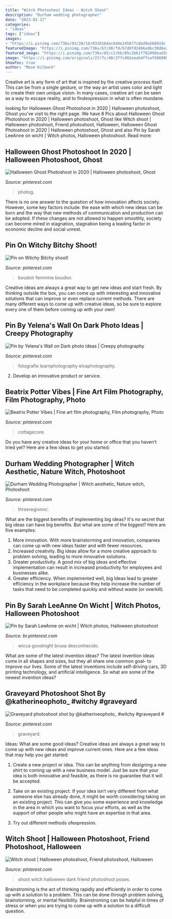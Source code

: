 ```yaml
---
title: "Witch Photoshoot Ideas - Witch Shoot"
description: "Durham wedding photographer"
date: "2023-02-17"
categories:
- "ideas"
tags: ["ideas"]
images:
- "https://i.pinimg.com/736x/03/20/16/032016dac6d4e145877c6bd9a5b6919c.jpg"
featuredImage: "https://i.pinimg.com/736x/b7/d8/fd/b7d8fd24b6a9bc30d6e257ab3bd6607f.jpg"
featured_image: "https://i.pinimg.com/736x/85/c2/bb/85c2bb1f78249dead3da5ee8c2b006fb.jpg"
image: "https://i.pinimg.com/originals/2f/7c/40/2f7c402eeab4ffcef586000a6bd5e31f.jpg"
ShowToc: true
author: "Mose Kilback"
---
```



Creative art is any form of art that is inspired by the creative process itself. This can be from a single gesture, or the way an artist uses color and light to create their own unique vision. In many cases, creative art can be seen as a way to escape reality, and to findexpression in what is often mundane.

	

		
looking for Halloween Ghost Photoshoot in 2020 | Halloween photoshoot, Ghost you've visit to the right page. We have 8 Pics about Halloween Ghost Photoshoot in 2020 | Halloween photoshoot, Ghost like Witch shoot | Halloween photoshoot, Friend photoshoot, Halloween, Halloween Ghost Photoshoot in 2020 | Halloween photoshoot, Ghost and also Pin by Sarah LeeAnne on wicht | Witch photos, Halloween photoshoot. Read more:
		
    
## Halloween Ghost Photoshoot In 2020 | Halloween Photoshoot, Ghost

<img loading=lazy src="https://i.pinimg.com/736x/85/c2/bb/85c2bb1f78249dead3da5ee8c2b006fb.jpg" onerror="this.onerror=null;this.src='https://tse2.mm.bing.net/th?id=OIP.5Q1nfe4F_i31l_yhMIY_kwHaLF&amp;pid=15.1';" alt="Halloween Ghost Photoshoot in 2020 | Halloween photoshoot, Ghost">

_Source: pinterest.com_

>photog. 

	

There is no one answer to the question of how innovation affects society. However, some key factors include: the ease with which new ideas can be born and the way that new methods of communication and production can be adopted. If these changes are not allowed to happen smoothly, society can become mired in stagnation, stagnation being a leading factor in economic decline and social unrest.

    
## Pin On Witchy Bitchy Shoot!

<img loading=lazy src="https://i.pinimg.com/originals/2f/7c/40/2f7c402eeab4ffcef586000a6bd5e31f.jpg" onerror="this.onerror=null;this.src='https://tse1.mm.bing.net/th?id=OIP.NSKxeoxRSu4acqICF5UMDQHaLG&amp;pid=15.1';" alt="Pin on Witchy Bitchy shoot!">

_Source: pinterest.com_

>boudoir feminine boudior. 

	

Creative ideas are always a great way to get new ideas and start fresh. By thinking outside the box, you can come up with interesting and innovative solutions that can improve or even replace current methods. There are many different ways to come up with creative ideas, so be sure to explore every one of them before coming up with your own!

    
## Pin By Yelena&#039;s Wall On Dark Photo Ideas | Creepy Photography

<img loading=lazy src="https://i.pinimg.com/736x/6d/01/f8/6d01f8e641af61f2b253681292d56f8e.jpg" onerror="this.onerror=null;this.src='https://tse2.mm.bing.net/th?id=OIP.m6wGaEDvck2jemMUTUjAZwAAAA&amp;pid=15.1';" alt="Pin by Yelena&#039;s Wall on Dark photo ideas | Creepy photography">

_Source: pinterest.com_

>fotografie learnphotography elvaphotography. 

	

2. Develop an innovative product or service.

    
## Beatrix Potter Vibes | Fine Art Film Photography, Film Photography, Photo

<img loading=lazy src="https://i.pinimg.com/736x/03/20/16/032016dac6d4e145877c6bd9a5b6919c.jpg" onerror="this.onerror=null;this.src='https://tse4.mm.bing.net/th?id=OIP.5umZIeiJ7Uc2cBhzkRuG-wHaJJ&amp;pid=15.1';" alt="Beatrix Potter Vibes | Fine art film photography, Film photography, Photo">

_Source: pinterest.com_

>cottagecore. 

	

Do you have any creative ideas for your home or office that you haven't tried yet? Here are a few ideas to get you started: 

    
## Durham Wedding Photographer | Witch Aesthetic, Nature Witch, Photoshoot

<img loading=lazy src="https://i.pinimg.com/originals/34/e7/4a/34e74a6be7b9e2c450c435e9d54534da.jpg" onerror="this.onerror=null;this.src='https://tse2.mm.bing.net/th?id=OIP.y-o6QKwSHfWL8Hq5sm1UfQHaLG&amp;pid=15.1';" alt="Durham Wedding Photographer | Witch aesthetic, Nature witch, Photoshoot">

_Source: pinterest.com_

>threeregionnc. 

	

What are the biggest benefits of implementing big ideas?
It's no secret that big ideas can have big benefits. But what are some of the biggest? Here are five examples: 
1. More innovation. With more brainstorming and innovation, companies can come up with new ideas faster and with fewer resources. 
2. Increased creativity. Big ideas allow for a more creative approach to problem solving, leading to more innovative solutions. 
3. Greater productivity. A good mix of big ideas and effective implementation can result in increased productivity for employees and businesses alike. 
4. Greater efficiency. When implemented well, big Ideas lead to greater efficiency in the workplace because they help increase the number of tasks that need to be completed quickly and without waste (or overkill).

    
## Pin By Sarah LeeAnne On Wicht | Witch Photos, Halloween Photoshoot

<img loading=lazy src="https://i.pinimg.com/originals/62/b5/69/62b5694f8c0981ed338018c90f192d8f.jpg" onerror="this.onerror=null;this.src='https://tse1.mm.bing.net/th?id=OIP.glbupmHU6I4USa5n-rrm7wHaHa&amp;pid=15.1';" alt="Pin by Sarah LeeAnne on wicht | Witch photos, Halloween photoshoot">

_Source: br.pinterest.com_

>wicca goodnight bruxa desconhecido. 

	

What are some of the latest invention ideas?
The latest invention ideas come in all shapes and sizes, but they all share one common goal- to improve our lives. Some of the latest inventions include self-driving cars, 3D printing technology, and artificial intelligence. So what are some of the newest invention ideas?

    
## Graveyard Photoshoot Shot By @katherineophoto_ #witchy #graveyard #

<img loading=lazy src="https://i.pinimg.com/736x/41/e9/3b/41e93b782a2af0551106a7852764b1c5.jpg" onerror="this.onerror=null;this.src='https://tse2.mm.bing.net/th?id=OIP.KxysXLqL2ifzQSFTTtOyJQHaLH&amp;pid=15.1';" alt="Graveyard photoshoot shot by @katherineophoto_ #witchy #graveyard #">

_Source: pinterest.com_

>graveyard. 

	

Ideas: What are some good ideas?
Creative ideas are always a great way to come up with new ideas and improve current ones. Here are a few ideas that may help you get started:
1. Create a new project or idea. This can be anything from designing a new shirt to coming up with a new business model. Just be sure that your idea is both innovative and feasible, as there is no guarantee that it will be accepted.

2. Take on an existing project. If your idea isn’t very different from what someone else has already done, it might be worth considering taking on an existing project. This can give you some experience and knowledge in the area in which you want to focus your efforts, as well as the support of other people who might have an expertise in that area.

3. Try out different methods ofexpression.

    
## Witch Shoot | Halloween Photoshoot, Friend Photoshoot, Halloween

<img loading=lazy src="https://i.pinimg.com/736x/b7/d8/fd/b7d8fd24b6a9bc30d6e257ab3bd6607f.jpg" onerror="this.onerror=null;this.src='https://tse3.mm.bing.net/th?id=OIP.aJDOP58ZQXRKldl3-hajDwHaE8&amp;pid=15.1';" alt="Witch shoot | Halloween photoshoot, Friend photoshoot, Halloween">

_Source: pinterest.com_

>shoot witch halloween dark friend photoshoot poses. 

	

Brainstroming is the act of thinking rapidly and efficiently in order to come up with a solution to a problem. This can be done through problem solving, brainstorming, or mental flexibility. Brainstroming can be helpful in times of stress or when you are trying to come up with a solution to a difficult question.

